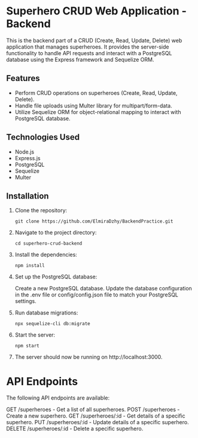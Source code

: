 # Superhero CRUD Web Application - Backend

This is the backend part of a CRUD (Create, Read, Update, Delete) web application that manages superheroes. It provides the server-side functionality to handle API requests and interact with a PostgreSQL database using the Express framework and Sequelize ORM.

## Features

- Perform CRUD operations on superheroes (Create, Read, Update, Delete).
- Handle file uploads using Multer library for multipart/form-data.
- Utilize Sequelize ORM for object-relational mapping to interact with PostgreSQL database.

## Technologies Used

- Node.js
- Express.js
- PostgreSQL
- Sequelize
- Multer

## Installation

1. Clone the repository:

   ```shell
   git clone https://github.com/ElmiraDzhy/BackendPractice.git

2. Navigate to the project directory:

   ```shell
   cd superhero-crud-backend
   
3. Install the dependencies:

   ```shell
   npm install

4. Set up the PostgreSQL database:

   Create a new PostgreSQL database.
   Update the database configuration in the .env file or config/config.json file to match your PostgreSQL settings.


5. Run database migrations:

   ```shell
   npx sequelize-cli db:migrate

6. Start the server:

   ```shell
   npm start

7. The server should now be running on http://localhost:3000.

# API Endpoints
The following API endpoints are available:

GET /superheroes - Get a list of all superheroes.
POST /superheroes - Create a new superhero.
GET /superheroes/:id - Get details of a specific superhero.
PUT /superheroes/:id - Update details of a specific superhero.
DELETE /superheroes/:id - Delete a specific superhero.



